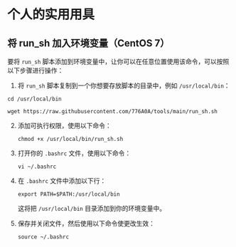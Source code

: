 # 个人的实用用具

## 将 run_sh 加入环境变量（CentOS 7）

要将 `run_sh` 脚本添加到环境变量中，让你可以在任意位置使用该命令，可以按照以下步骤进行操作：

1. 将 `run_sh` 脚本复制到一个你想要存放脚本的目录中，例如 `/usr/local/bin`：

```
cd /usr/local/bin

wget https://raw.githubusercontent.com/776A0A/tools/main/run_sh.sh
```

2. 添加可执行权限，使用以下命令：

   ```
   chmod +x /usr/local/bin/run_sh.sh
   ```

3. 打开你的 `.bashrc` 文件，使用以下命令：

   ```
   vi ~/.bashrc
   ```

4. 在 `.bashrc` 文件中添加以下行：

   ```
   export PATH=$PATH:/usr/local/bin
   ```

   这将把 `/usr/local/bin` 目录添加到你的环境变量中。

5. 保存并关闭文件，然后使用以下命令使更改生效：

   ```
   source ~/.bashrc
   ```
